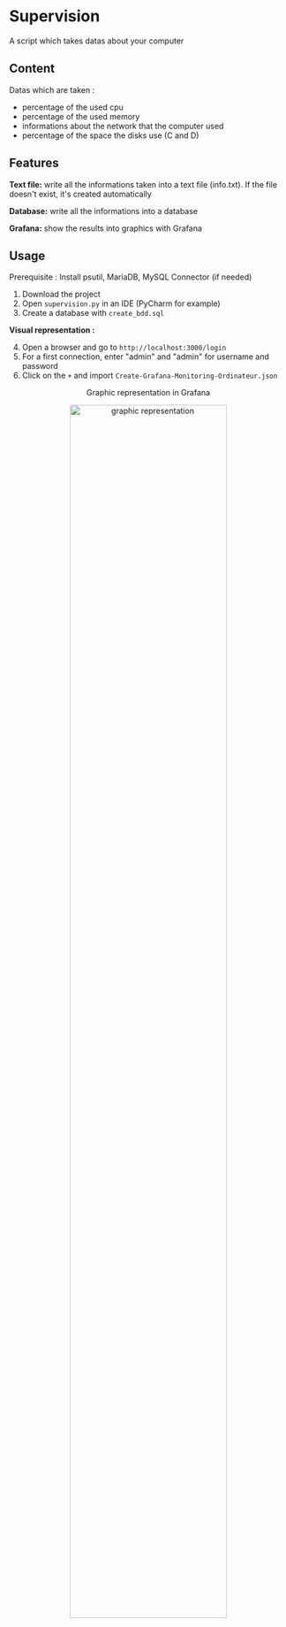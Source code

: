 # Supervision
A script which takes datas about your computer

## Content
Datas which are taken :
- percentage of the used cpu
- percentage of the used memory
- informations about the network that the computer used
- percentage of the space the disks use (C and D)

## Features
__Text file:__ write all the informations taken into a text file (info.txt). If the file doesn't exist, it's created automatically

__Database:__ write all the informations into a database

__Grafana:__ show the results into graphics with Grafana


## Usage

Prerequisite :
Install psutil, MariaDB, MySQL Connector (if needed)

1. Download the project
2. Open ``supervision.py`` in an IDE (PyCharm for example)
3. Create a database with ``create_bdd.sql``

__Visual representation :__

4. Open a browser and go to ``http://localhost:3000/login``
5. For a first connection, enter "admin" and "admin" for username and password
6. Click on the ``+`` and import ``Create-Grafana-Monitoring-Ordinateur.json``

<p align = "center">
Graphic representation in Grafana
</p>
<p align = "center">
<img alt="graphic representation" src="https://user-images.githubusercontent.com/70654891/109171227-dbf9cd80-7781-11eb-998c-e950063ff5f5.JPG" width="75%"/>
</p>
